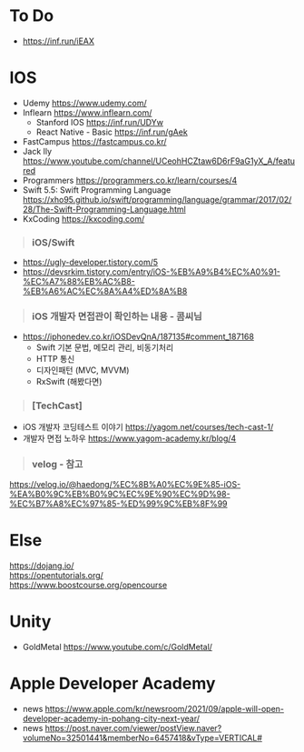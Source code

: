 # To Do
- https://inf.run/iEAX

# IOS
- Udemy https://www.udemy.com/  
- Inflearn https://www.inflearn.com/  
  - Stanford IOS https://inf.run/UDYw
  - React Native - Basic https://inf.run/gAek
- FastCampus https://fastcampus.co.kr/  
- Jack Ily https://www.youtube.com/channel/UCeohHCZtaw6D6rF9aG1yX_A/featured  
- Programmers https://programmers.co.kr/learn/courses/4
- Swift 5.5: Swift Programming Language https://xho95.github.io/swift/programming/language/grammar/2017/02/28/The-Swift-Programming-Language.html
- KxCoding https://kxcoding.com/

> ### iOS/Swift
- https://ugly-developer.tistory.com/5
- https://devsrkim.tistory.com/entry/iOS-%EB%A9%B4%EC%A0%91-%EC%A7%88%EB%AC%B8-%EB%A6%AC%EC%8A%A4%ED%8A%B8

> ### iOS 개발자 면접관이 확인하는 내용 - 콤씨님 
- https://iphonedev.co.kr/iOSDevQnA/187135#comment_187168
  - Swift 기본 문법, 메모리 관리, 비동기처리
  - HTTP 통신
  - 디자인패턴 (MVC, MVVM)
  - RxSwift (해봤다면)

> ### [TechCast]
-  iOS 개발자 코딩테스트 이야기 https://yagom.net/courses/tech-cast-1/
-  개발자 면접 노하우 https://www.yagom-academy.kr/blog/4


> ### velog - 참고
https://velog.io/@haedong/%EC%8B%A0%EC%9E%85-iOS-%EA%B0%9C%EB%B0%9C%EC%9E%90%EC%9D%98-%EC%B7%A8%EC%97%85-%ED%99%9C%EB%8F%99

# Else
https://dojang.io/  
https://opentutorials.org/  
https://www.boostcourse.org/opencourse  

# Unity
- GoldMetal https://www.youtube.com/c/GoldMetal/

# Apple Developer Academy
- news https://www.apple.com/kr/newsroom/2021/09/apple-will-open-developer-academy-in-pohang-city-next-year/  
- news https://post.naver.com/viewer/postView.naver?volumeNo=32501441&memberNo=6457418&vType=VERTICAL#
